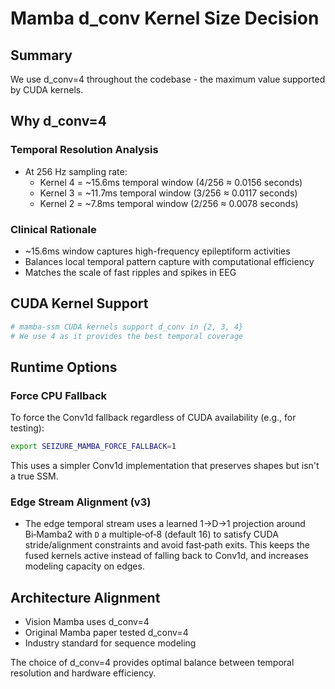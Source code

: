# Mamba d_conv Kernel Size Decision

## Summary
We use d_conv=4 throughout the codebase - the maximum value supported by CUDA kernels.

## Why d_conv=4

### Temporal Resolution Analysis
- At 256 Hz sampling rate:
  - Kernel 4 = ~15.6ms temporal window (4/256 ≈ 0.0156 seconds)
  - Kernel 3 = ~11.7ms temporal window (3/256 ≈ 0.0117 seconds)
  - Kernel 2 = ~7.8ms temporal window (2/256 ≈ 0.0078 seconds)

### Clinical Rationale
- ~15.6ms window captures high-frequency epileptiform activities
- Balances local temporal pattern capture with computational efficiency
- Matches the scale of fast ripples and spikes in EEG

## CUDA Kernel Support

```python
# mamba-ssm CUDA kernels support d_conv in {2, 3, 4}
# We use 4 as it provides the best temporal coverage
```

## Runtime Options

### Force CPU Fallback
To force the Conv1d fallback regardless of CUDA availability (e.g., for testing):
```bash
export SEIZURE_MAMBA_FORCE_FALLBACK=1
```

This uses a simpler Conv1d implementation that preserves shapes but isn't a true SSM.

### Edge Stream Alignment (v3)
- The edge temporal stream uses a learned 1→D→1 projection around Bi‑Mamba2 with `D` a multiple‑of‑8 (default 16) to satisfy CUDA stride/alignment constraints and avoid fast‑path exits. This keeps the fused kernels active instead of falling back to Conv1d, and increases modeling capacity on edges.

## Architecture Alignment
- Vision Mamba uses d_conv=4
- Original Mamba paper tested d_conv=4
- Industry standard for sequence modeling

The choice of d_conv=4 provides optimal balance between temporal resolution and hardware efficiency.
